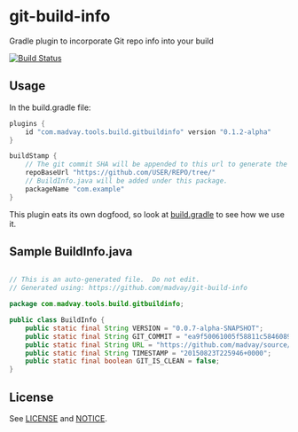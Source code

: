 # git-build-info
Gradle plugin to incorporate Git repo info into your build

[![Build Status](https://travis-ci.org/madvay/git-build-info.svg?branch=master)](https://travis-ci.org/madvay/git-build-info)

## Usage
In the build.gradle file:

```gradle
plugins {
    id "com.madvay.tools.build.gitbuildinfo" version "0.1.2-alpha"
}

buildStamp {
    // The git commit SHA will be appended to this url to generate the final url.
    repoBaseUrl "https://github.com/USER/REPO/tree/"
    // BuildInfo.java will be added under this package.
    packageName "com.example"
}
```

This plugin eats its own dogfood, so look at [build.gradle](build.gradle) to
see how we use it.

## Sample BuildInfo.java
```java

// This is an auto-generated file.  Do not edit.
// Generated using: https://github.com/madvay/git-build-info

package com.madvay.tools.build.gitbuildinfo;

public class BuildInfo {
    public static final String VERSION = "0.0.7-alpha-SNAPSHOT";
    public static final String GIT_COMMIT = "ea9f50061005f58811c5846089c4e7a26e3cdd29";
    public static final String URL = "https://github.com/madvay/source/git-build-info/tree/ea9f50061005f58811c5846089c4e7a26e3cdd29";
    public static final String TIMESTAMP = "20150823T225946+0000";
    public static final boolean GIT_IS_CLEAN = false;
}
```

## License
See [LICENSE](LICENSE) and [NOTICE](NOTICE).
